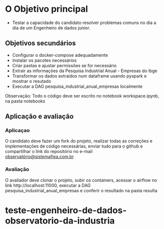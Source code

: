 # O Objetivo principal

- Testar a capacidade do candidato resolver problemas comuns no dia a dia de um Engenheiro de dados junior.

## Objetivos secundários

- Configurar o docker-compose adequadamente
- Instalar os pacotes necessários
- Criar pastas e ajustar permissões se for necessário
- Extrair as informações da Pesquisa Industrial Anual - Empresas do ibge
- Transformar os dados extraidos num dataframe usando pyspark e mostrar o resutado
- Executar a DAG pesquisa_industrial_anual_empresas localmente

Observação: Todo o código deve ser escrito no notebook workspace.ipynb, na pasta notebooks 

## Aplicação e avaliação

### Aplicaçao

O candidato deve fazer um fork do projeto, realizar todas as correções e implementações de código necessárias, enviar tudo para o github e compartilhar o link do repositório no e-mail observatório@sistemafiea.com.br

### Avaliação

O avaliador deve clonar o projeto, subir os containers, acessar o airflow no link http://localhost:11000, executar a DAG pesquisa_industrial_anual_empresas e conferir o resultado na pasta resulta
# teste-engenheiro-de-dados-observatorio-da-industria
